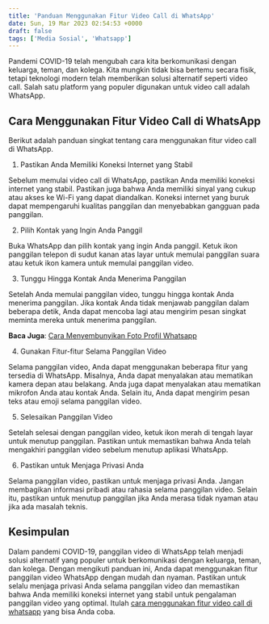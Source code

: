```yaml
---
title: 'Panduan Menggunakan Fitur Video Call di WhatsApp'
date: Sun, 19 Mar 2023 02:54:53 +0000
draft: false
tags: ['Media Sosial', 'Whatsapp']
---
```


Pandemi COVID-19 telah mengubah cara kita berkomunikasi dengan keluarga, teman, dan kolega. Kita mungkin tidak bisa bertemu secara fisik, tetapi teknologi modern telah memberikan solusi alternatif seperti video call. Salah satu platform yang populer digunakan untuk video call adalah WhatsApp.

Cara Menggunakan Fitur Video Call di WhatsApp
---------------------------------------------

Berikut adalah panduan singkat tentang cara menggunakan fitur video call di WhatsApp.

1.  Pastikan Anda Memiliki Koneksi Internet yang Stabil

Sebelum memulai video call di WhatsApp, pastikan Anda memiliki koneksi internet yang stabil. Pastikan juga bahwa Anda memiliki sinyal yang cukup atau akses ke Wi-Fi yang dapat diandalkan. Koneksi internet yang buruk dapat mempengaruhi kualitas panggilan dan menyebabkan gangguan pada panggilan.

2.  Pilih Kontak yang Ingin Anda Panggil

Buka WhatsApp dan pilih kontak yang ingin Anda panggil. Ketuk ikon panggilan telepon di sudut kanan atas layar untuk memulai panggilan suara atau ketuk ikon kamera untuk memulai panggilan video.

3.  Tunggu Hingga Kontak Anda Menerima Panggilan

Setelah Anda memulai panggilan video, tunggu hingga kontak Anda menerima panggilan. Jika kontak Anda tidak menjawab panggilan dalam beberapa detik, Anda dapat mencoba lagi atau mengirim pesan singkat meminta mereka untuk menerima panggilan.

**Baca Juga**: [Cara Menyembunyikan Foto Profil Whatsapp](https://blog.ajiekusumadhany.com/cara-menyembunyikan-foto-profil-whatsapp/)

4.  Gunakan Fitur-fitur Selama Panggilan Video

Selama panggilan video, Anda dapat menggunakan beberapa fitur yang tersedia di WhatsApp. Misalnya, Anda dapat menyalakan atau mematikan kamera depan atau belakang. Anda juga dapat menyalakan atau mematikan mikrofon Anda atau kontak Anda. Selain itu, Anda dapat mengirim pesan teks atau emoji selama panggilan video.

5.  Selesaikan Panggilan Video

Setelah selesai dengan panggilan video, ketuk ikon merah di tengah layar untuk menutup panggilan. Pastikan untuk memastikan bahwa Anda telah mengakhiri panggilan video sebelum menutup aplikasi WhatsApp.

6.  Pastikan untuk Menjaga Privasi Anda

Selama panggilan video, pastikan untuk menjaga privasi Anda. Jangan membagikan informasi pribadi atau rahasia selama panggilan video. Selain itu, pastikan untuk menutup panggilan jika Anda merasa tidak nyaman atau jika ada masalah teknis.

Kesimpulan
----------

Dalam pandemi COVID-19, panggilan video di WhatsApp telah menjadi solusi alternatif yang populer untuk berkomunikasi dengan keluarga, teman, dan kolega. Dengan mengikuti panduan ini, Anda dapat menggunakan fitur panggilan video WhatsApp dengan mudah dan nyaman. Pastikan untuk selalu menjaga privasi Anda selama panggilan video dan memastikan bahwa Anda memiliki koneksi internet yang stabil untuk pengalaman panggilan video yang optimal. Itulah [cara menggunakan fitur video call di whatsapp](https://faq.whatsapp.com/1862285217468140?cms_platform=android&helpref=faq_content) yang bisa Anda coba.